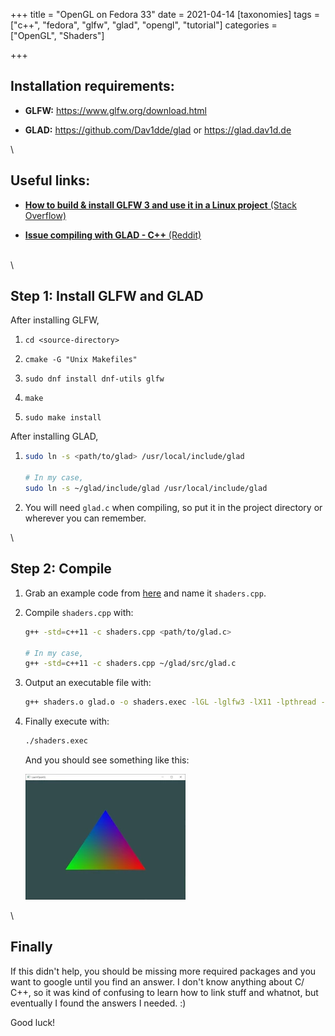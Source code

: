 +++
title = "OpenGL on Fedora 33"
date = 2021-04-14
[taxonomies]
tags = ["c++", "fedora", "glfw", "glad", "opengl", "tutorial"]
categories = ["OpenGL", "Shaders"]

+++

## Installation requirements:

- **GLFW:** <https://www.glfw.org/download.html>

- **GLAD:** <https://github.com/Dav1dde/glad> or <https://glad.dav1d.de>

\

## Useful links:

- [**How to build & install GLFW 3 and use it in a Linux project** (Stack Overflow)](https://stackoverflow.com/questions/17768008/how-to-build-install-glfw-3-and-use-it-in-a-linux-project)

- [**Issue compiling with GLAD - C++** (Reddit)](https://www.reddit.com/r/opengl/comments/blqgoy/issue_compiling_with_glad_c/)

\
\

## Step 1: Install GLFW and GLAD

After installing GLFW,

1. `cd <source-directory>`

2. `cmake -G "Unix Makefiles"`

3. `sudo dnf install dnf-utils glfw`

4. `make`

5. `sudo make install`

After installing GLAD,

1. ```bash
   sudo ln -s <path/to/glad> /usr/local/include/glad

   # In my case,
   sudo ln -s ~/glad/include/glad /usr/local/include/glad
   ```

2. You will need `glad.c` when compiling, so put it in the project directory or wherever you can remember.

\

## Step 2: Compile

1. Grab an example code from [here](https://learnopengl.com/code_viewer_gh.php?code=src/1.getting_started/3.2.shaders_interpolation/shaders_interpolation.cpp) and name it `shaders.cpp`.

2. Compile `shaders.cpp` with:

   ```bash
   g++ -std=c++11 -c shaders.cpp <path/to/glad.c>

   # In my case,
   g++ -std=c++11 -c shaders.cpp ~/glad/src/glad.c
   ```

3. Output an executable file with:

   ```bash
   g++ shaders.o glad.o -o shaders.exec -lGL -lglfw3 -lX11 -lpthread -ldl
   ```

4. Finally execute with:

   ```bash
   ./shaders.exec
   ```

   And you should see something like this:

   ![triangle](/images/blog/shaders.webp)

\

## Finally

If this didn't help, you should be missing more required packages and you want to google until you find an answer. I don't know anything about C/ C++, so it was kind of confusing to learn how to link stuff and whatnot, but eventually I found the answers I needed. :)

Good luck!
